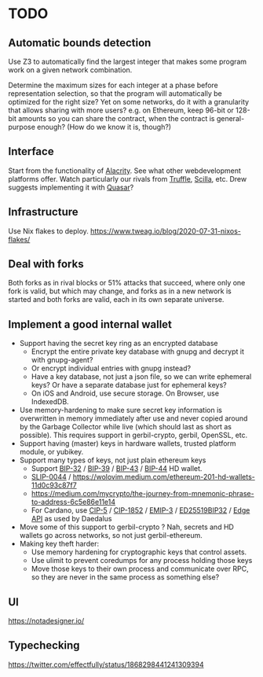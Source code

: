 # TODO

## Automatic bounds detection

Use Z3 to automatically find the largest integer that makes some program work
on a given network combination.

Determine the maximum sizes for each integer at a phase before representation selection,
so that the program will automatically be optimized for the right size?
Yet on some networks, do it with a granularity that allows sharing with more users?
e.g. on Ethereum, keep 96-bit or 128-bit amounts so you can share the contract,
when the contract is general-purpose enough? (How do we know it is, though?)

## Interface

Start from the functionality of [Alacrity](https://alacrity-lang.org).
See what other webdevelopment platforms offer.
Watch particularly our rivals from
[Truffle](https://www.trufflesuite.com/),
[Scilla](https://scilla-lang.org/), etc.
Drew suggests implementing it with [Quasar](https://quasar.dev/)?

## Infrastructure

Use Nix flakes to deploy.
https://www.tweag.io/blog/2020-07-31-nixos-flakes/

## Deal with forks

Both forks as in rival blocks or 51% attacks that succeed, where only one fork is valid,
but which may change, and forks as in a new network is started and both forks are valid,
each in its own separate universe.

## Implement a good internal wallet

* Support having the secret key ring as an encrypted database
  - Encrypt the entire private key database with gnupg and decrypt it with gnupg-agent?
  - Or encrypt individual entries with gnupg instead?
  - Have a key database, not just a json file, so we can write ephemeral keys?
    Or have a separate database just for ephemeral keys?
  - On iOS and Android, use secure storage. On Browser, use IndexedDB.
* Use memory-hardening to make sure secret key information is overwritten in memory
  immediately after use and never copied around by the Garbage Collector while live
  (which should last as short as possible).
  This requires support in gerbil-crypto, gerbil, OpenSSL, etc.
* Support having (master) keys in hardware wallets, trusted platform module, or yubikey.
* Support many types of keys, not just plain ethereum keys
  - Support [BIP-32](https://en.bitcoin.it/wiki/BIP_0032) /
    [BIP-39](https://en.bitcoin.it/wiki/BIP_0039) /
    [BIP-43](https://en.bitcoin.it/wiki/BIP_0043) /
    [BIP-44](https://en.bitcoin.it/wiki/BIP_0044) HD wallet.
  - [SLIP-0044](https://github.com/satoshilabs/slips/blob/master/slip-0044.md) /
     https://wolovim.medium.com/ethereum-201-hd-wallets-11d0c93c87f7
  - https://medium.com/mycrypto/the-journey-from-mnemonic-phrase-to-address-6c5e86e11e14
  - For Cardano, use
    [CIP-5](https://github.com/cardano-foundation/CIPs/blob/master/CIP-0005/CIP-0005.md) /
    [CIP-1852](https://github.com/cardano-foundation/CIPs/blob/master/CIP-1852/CIP-1852.md) /
    [EMIP-3](https://github.com/Emurgo/EmIPs/blob/master/specs/emip-003.md) /
    [ED25519BIP32](https://raw.githubusercontent.com/input-output-hk/adrestia/master/user-guide/static/Ed25519_BIP.pdf) /
    [Edge API](https://input-output-hk.github.io/cardano-wallet/api/edge/) as used by Daedalus
* Move some of this support to gerbil-crypto ?
  Nah, secrets and HD wallets go across networks, so not just gerbil-ethereum.
* Making key theft harder:
  - Use memory hardening for cryptographic keys that control assets.
  - Use ulimit to prevent coredumps for any process holding those keys
  - Move those keys to their own process and communicate over RPC,
    so they are never in the same process as something else?

## UI

https://notadesigner.io/

## Typechecking
https://twitter.com/effectfully/status/1868298441241309394
